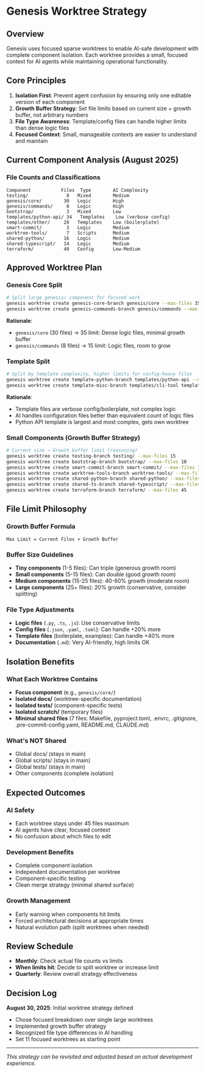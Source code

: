 # Genesis Worktree Strategy

## Overview

Genesis uses focused sparse worktrees to enable AI-safe development with complete component isolation. Each worktree provides a small, focused context for AI agents while maintaining operational functionality.

## Core Principles

1. **Isolation First**: Prevent agent confusion by ensuring only one editable version of each component
2. **Growth Buffer Strategy**: Set file limits based on current size + growth buffer, not arbitrary numbers
3. **File Type Awareness**: Template/config files can handle higher limits than dense logic files
4. **Focused Context**: Small, manageable contexts are easier to understand and maintain

## Current Component Analysis (August 2025)

### File Counts and Classifications
```
Component           Files  Type        AI Complexity
testing/              8   Mixed        Medium
genesis/core/        30   Logic        High
genesis/commands/     8   Logic        High
bootstrap/            3   Mixed        Low
templates/python-api/ 34   Templates    Low (verbose config)
templates/other/     28   Templates    Low (boilerplate)
smart-commit/         3   Logic        Medium
worktree-tools/       7   Scripts      Medium
shared-python/       16   Logic        Medium
shared-typescript/   14   Logic        Medium
terraform/           40   Config       Low-Medium
```

## Approved Worktree Plan

### Genesis Core Split
```bash
# Split large genesis/ component for focused work
genesis worktree create genesis-core-branch genesis/core --max-files 35
genesis worktree create genesis-commands-branch genesis/commands --max-files 15
```

**Rationale**:
- `genesis/core` (30 files) → 35 limit: Dense logic files, minimal growth buffer
- `genesis/commands` (8 files) → 15 limit: Logic files, room to grow

### Template Split
```bash
# Split by template complexity, higher limits for config-heavy files
genesis worktree create template-python-branch templates/python-api --max-files 40
genesis worktree create template-misc-branch templates/cli-tool templates/typescript-service templates/terraform-project --max-files 35
```

**Rationale**:
- Template files are verbose config/boilerplate, not complex logic
- AI handles configuration files better than equivalent count of logic files
- Python API template is largest and most complex, gets own worktree

### Small Components (Growth Buffer Strategy)
```bash
# Current size → Growth buffer limit (reasoning)
genesis worktree create testing-branch testing/ --max-files 15                    # 8 → 15 (can almost double)
genesis worktree create bootstrap-branch bootstrap/ --max-files 10              # 3 → 10 (can triple)
genesis worktree create smart-commit-branch smart-commit/ --max-files 10       # 3 → 10 (can triple)
genesis worktree create worktree-tools-branch worktree-tools/ --max-files 15  # 7 → 15 (can double)
genesis worktree create shared-python-branch shared-python/ --max-files 25      # 16 → 25 (50% growth)
genesis worktree create shared-ts-branch shared-typescript/ --max-files 20      # 14 → 20 (40% growth)
genesis worktree create terraform-branch terraform/ --max-files 45              # 40 → 45 (config files, small buffer)
```

## File Limit Philosophy

### Growth Buffer Formula
```
Max Limit = Current Files + Growth Buffer
```

### Buffer Size Guidelines
- **Tiny components** (1-5 files): Can triple (generous growth room)
- **Small components** (5-15 files): Can double (good growth room)
- **Medium components** (15-25 files): 40-60% growth (moderate room)
- **Large components** (25+ files): 20% growth (conservative, consider splitting)

### File Type Adjustments
- **Logic files** (`.py`, `.ts`, `.js`): Use conservative limits
- **Config files** (`.json`, `.yaml`, `.toml`): Can handle +20% more
- **Template files** (boilerplate, examples): Can handle +40% more
- **Documentation** (`.md`): Very AI-friendly, high limits OK

## Isolation Benefits

### What Each Worktree Contains
- **Focus component** (e.g., `genesis/core/`)
- **Isolated docs/** (worktree-specific documentation)
- **Isolated tests/** (component-specific tests)
- **Isolated scratch/** (temporary files)
- **Minimal shared files** (7 files: Makefile, pyproject.toml, .envrc, .gitignore, .pre-commit-config.yaml, README.md, CLAUDE.md)

### What's NOT Shared
- Global docs/ (stays in main)
- Global scripts/ (stays in main)
- Global tests/ (stays in main)
- Other components (complete isolation)

## Expected Outcomes

### AI Safety
- Each worktree stays under 45 files maximum
- AI agents have clear, focused context
- No confusion about which files to edit

### Development Benefits
- Complete component isolation
- Independent documentation per worktree
- Component-specific testing
- Clean merge strategy (minimal shared surface)

### Growth Management
- Early warning when components hit limits
- Forced architectural decisions at appropriate times
- Natural evolution path (split worktrees when needed)

## Review Schedule

- **Monthly**: Check actual file counts vs limits
- **When limits hit**: Decide to split worktree or increase limit
- **Quarterly**: Review overall strategy effectiveness

## Decision Log

**August 30, 2025**: Initial worktree strategy defined
- Chose focused breakdown over single large worktrees
- Implemented growth buffer strategy
- Recognized file type differences in AI handling
- Set 11 focused worktrees as starting point

---

*This strategy can be revisited and adjusted based on actual development experience.*
